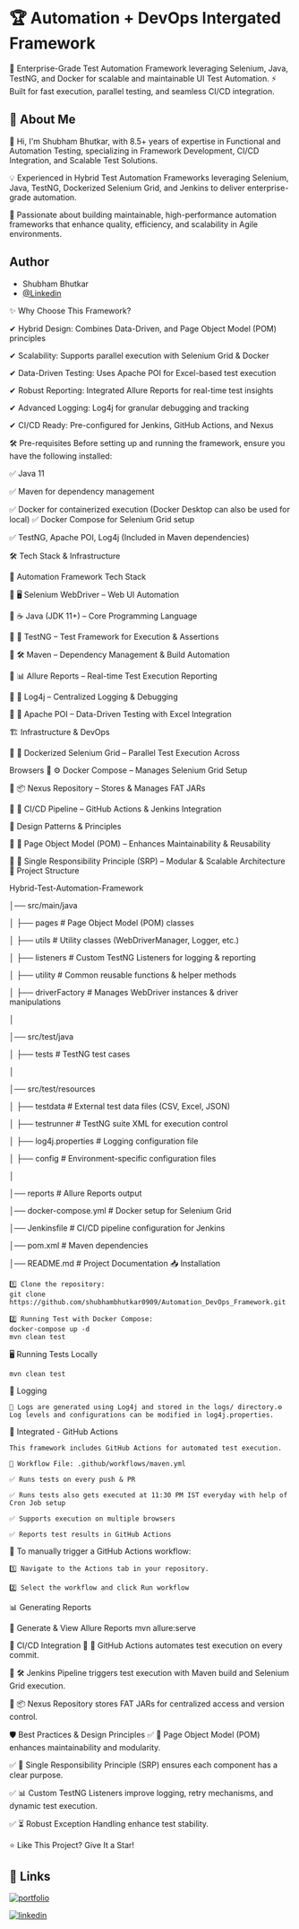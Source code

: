 
# 🏆 Automation + DevOps Intergated Framework

📌 Enterprise-Grade Test Automation Framework leveraging Selenium, Java, TestNG, and Docker for scalable and maintainable UI Test Automation.
⚡ Built for fast execution, parallel testing, and seamless CI/CD integration.


## 🚀 About Me

👋 Hi, I'm Shubham Bhutkar, with 8.5+ years of expertise in Functional and Automation Testing, specializing in Framework Development, CI/CD Integration, and Scalable Test Solutions.

💡 Experienced in Hybrid Test Automation Frameworks leveraging Selenium, Java, TestNG, Dockerized Selenium Grid, and Jenkins to deliver enterprise-grade automation.

🚀 Passionate about building maintainable, high-performance automation frameworks that enhance quality, efficiency, and scalability in Agile environments.


## Author
- Shubham Bhutkar
- [@Linkedin](www.linkedin.com/in/shubham-bhutkar-sdet)

✨ Why Choose This Framework?

✔ Hybrid Design: Combines Data-Driven, and Page Object Model (POM) principles

✔ Scalability: Supports parallel execution with Selenium Grid & Docker

✔ Data-Driven Testing: Uses Apache POI for Excel-based test execution

✔ Robust Reporting: Integrated Allure Reports for real-time test insights

✔ Advanced Logging: Log4j for granular debugging and tracking

✔ CI/CD Ready: Pre-configured for Jenkins, GitHub Actions, and Nexus


🛠 Pre-requisites
Before setting up and running the framework, ensure you have the following installed:

✅ Java 11

✅ Maven for dependency management

✅ Docker for containerized execution 
    (Docker Desktop can also be used for local)
✅ Docker Compose for Selenium Grid setup

✅ TestNG, Apache POI, Log4j (Included in Maven dependencies)




🛠️ Tech Stack & Infrastructure

🚀 Automation Framework Tech Stack

🔹 🖥️ Selenium WebDriver – Web UI Automation

🔹 ☕ Java (JDK 11+) – Core Programming Language

🔹 🧪 TestNG – Test Framework for Execution & Assertions

🔹 🛠️ Maven – Dependency Management & Build Automation

🔹 📊 Allure Reports – Real-time Test Execution Reporting

🔹 📜 Log4j – Centralized Logging & Debugging

🔹 📑 Apache POI – Data-Driven Testing with Excel Integration

🏗️ Infrastructure & DevOps

🔹 🐳 Dockerized Selenium Grid – Parallel Test Execution Across 

Browsers
🔹 ⚙️ Docker Compose – Manages Selenium Grid Setup

🔹 📦 Nexus Repository – Stores & Manages FAT JARs

🔹 🚀 CI/CD Pipeline – GitHub Actions & Jenkins Integration

🧩 Design Patterns & Principles

🔹 📌 Page Object Model (POM) – Enhances Maintainability & Reusability

🔹 📌 Single Responsibility Principle (SRP) – Modular & Scalable Architecture
📂 Project Structure

Hybrid-Test-Automation-Framework

│── src/main/java

│   ├── pages           # Page Object Model (POM) classes

│   ├── utils           # Utility classes (WebDriverManager, Logger, etc.)

│   ├── listeners       # Custom TestNG Listeners for logging & reporting

│   ├── utility         # Common reusable functions & helper methods

│   ├── driverFactory   # Manages WebDriver instances & driver manipulations

│

│── src/test/java

│   ├── tests           # TestNG test cases

│

│── src/test/resources

│   ├── testdata        # External test data files (CSV, Excel, JSON)

│   ├── testrunner      # TestNG suite XML for execution control

│   ├── log4j.properties # Logging configuration file

│   ├── config          # Environment-specific configuration files

│

│── reports             # Allure Reports output

│── docker-compose.yml  # Docker setup for Selenium Grid

│── Jenkinsfile         # CI/CD pipeline configuration for Jenkins

│── pom.xml             # Maven dependencies

│── README.md           # Project Documentation
📥 Installation

    1️⃣ Clone the repository:
    git clone https://github.com/shubhambhutkar0909/Automation_DevOps_Framework.git

    2️⃣ Running Test with Docker Compose:
    docker-compose up -d  
    mvn clean test 

🖥 Running Tests Locally

    mvn clean test 

📜 Logging

    📝 Logs are generated using Log4j and stored in the logs/ directory.⚙ Log levels and configurations can be modified in log4j.properties.

🚀 Integrated - GitHub Actions

    This framework includes GitHub Actions for automated test execution.

    📂 Workflow File: .github/workflows/maven.yml

    ✅ Runs tests on every push & PR

    ✅ Runs tests also gets executed at 11:30 PM IST everyday with help of Cron Job setup

    ✅ Supports execution on multiple browsers

    ✅ Reports test results in GitHub Actions

🚀 To manually trigger a GitHub Actions workflow:

    1️⃣ Navigate to the Actions tab in your repository.

    2️⃣ Select the workflow and click Run workflow

📊 Generating Reports

📍 Generate & View Allure Reports
    mvn allure:serve  

🔄 CI/CD Integration
🔹 🚀 GitHub Actions automates test execution on every commit.

🔹 🛠️ Jenkins Pipeline triggers test execution with Maven build and Selenium Grid execution.

🔹 📦 Nexus Repository stores FAT JARs for centralized access and version control.

🛡️ Best Practices & Design Principles
✅ 📌 Page Object Model (POM) enhances maintainability and modularity.

✅ 📌 Single Responsibility Principle (SRP) ensures each component has a clear purpose.

✅ 📊 Custom TestNG Listeners improve logging, retry mechanisms, and dynamic test execution.

✅ ⏳ Robust Exception Handling enhance test stability.


⭐ Like This Project? Give It a Star!

## 🔗 Links
[![portfolio](https://img.shields.io/badge/my_portfolio-000?style=for-the-badge&logo=ko-fi&logoColor=white)](https://github.com/shubhambhutkar0909)

[![linkedin](https://img.shields.io/badge/linkedin-0A66C2?style=for-the-badge&logo=linkedin&logoColor=white)](www.linkedin.com/in/shubham-bhutkar-sdet)

